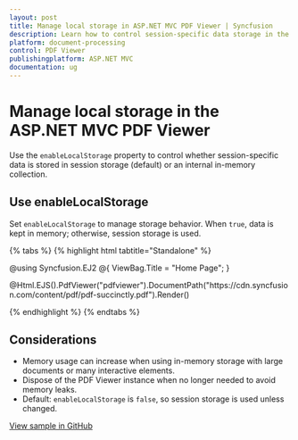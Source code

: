 ```yaml
---
layout: post
title: Manage local storage in ASP.NET MVC PDF Viewer | Syncfusion
description: Learn how to control session-specific data storage in the Syncfusion ASP.NET MVC PDF Viewer using the enableLocalStorage property.
platform: document-processing
control: PDF Viewer
publishingplatform: ASP.NET MVC
documentation: ug
---
```


# Manage local storage in the ASP.NET MVC PDF Viewer

Use the `enableLocalStorage` property to control whether session-specific data is stored in session storage (default) or an internal in-memory collection.

## Use enableLocalStorage

Set `enableLocalStorage` to manage storage behavior. When `true`, data is kept in memory; otherwise, session storage is used.

{% tabs %}
{% highlight html tabtitle="Standalone" %}

@using Syncfusion.EJ2
@{
    ViewBag.Title = "Home Page";
}

<div>
    <!-- Render PDF Viewer -->
    @Html.EJS().PdfViewer("pdfviewer").DocumentPath("https://cdn.syncfusion.com/content/pdf/pdf-succinctly.pdf").Render()
</div>

<!-- Ensure necessary Syncfusion scripts and styles are included -->
<script src="https://cdn.syncfusion.com/ej2/31.2.2/dist/ej2.min.js"></script>
<script type="text/javascript">
    window.onload = function () {
        var viewer = document.getElementById('pdfviewer').ej2_instances[0];
        viewer.enableLocalStorage = true;
    }
</script>

{% endhighlight %}
{% endtabs %}

## Considerations

- Memory usage can increase when using in-memory storage with large documents or many interactive elements.
- Dispose of the PDF Viewer instance when no longer needed to avoid memory leaks.
- Default: `enableLocalStorage` is `false`, so session storage is used unless changed.

[View sample in GitHub](https://github.com/SyncfusionExamples/mvc-pdf-viewer-examples/tree/master/How%20to)
